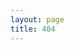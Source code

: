 ```yaml
---
layout: page
title: 404
---
```


<script type="text/javascript" src="//qzonestyle.gtimg.cn/qzone/hybrid/app/404/search_children.js" charset="utf-8" homePageUrl="http://lowshi.com/blog" homePageName="Back to Home"></script>

